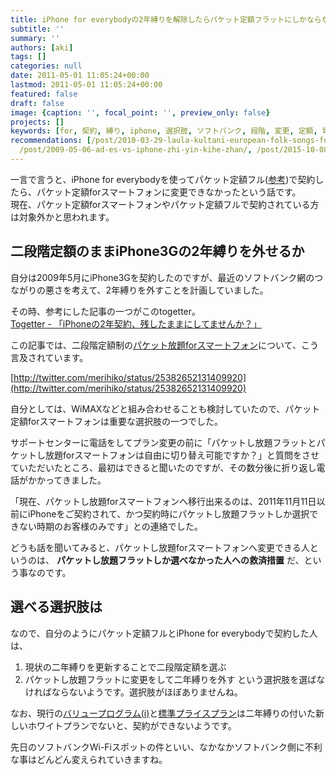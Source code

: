 ```yaml
---
title: iPhone for everybodyの2年縛りを解除したらパケット定額フラットにしかならなかった
subtitle: ''
summary: ''
authors: [aki]
tags: []
categories: null
date: 2011-05-01 11:05:24+00:00
lastmod: 2011-05-01 11:05:24+00:00
featured: false
draft: false
image: {caption: '', focal_point: '', preview_only: false}
projects: []
keywords: [for, 契約, 縛り, iphone, 選択肢, ソフトバンク, 段階, 変更, 定額, 電話]
recommendations: [/post/2010-03-29-laula-kultani-european-folk-songs-for-mixed-voices-gautinikita/,
  /post/2009-05-06-ad-es-vs-iphone-zhi-yin-kihe-zhan/, /post/2015-10-08-iijmiono-outidenanbapotabiritei-shi-tutezi-zhai-demnpsita/]
---
```

一言で言うと、iPhone for everybodyを使ってパケット定額フル([参考](http://www.softbankmobile.co.jp/ja/news/press/2009/20090225_05/))で契約したら、パケット定額forスマートフォンに変更できなかったという話です。  
現在、パケット定額forスマートフォンやパケット定額フルで契約されている方は対象外かと思われます。

## 二段階定額のままiPhone3Gの2年縛りを外せるか
自分は2009年5月にiPhone3Gを契約したのですが、最近のソフトバンク網のつながりの悪さを考えて、2年縛りを外すことを計画していました。

その時、参考にした記事の一つがこのtogetter。  
[Togetter - 「iPhoneの2年契約、残したままにしてませんか？」](http://togetter.com/li/88820)

この記事では、二段階定額制の[パケット放題forスマートフォン](http://mb.softbank.jp/mb/iphone/price_plan/packet_smart/)について、こう言及されています。

[http://twitter.com/merihiko/status/25382652131409920](http://twitter.com/merihiko/status/25382652131409920)

自分としては、WiMAXなどと組み合わせることも検討していたので、パケット定額forスマートフォンは重要な選択肢の一つでした。

サポートセンターに電話をしてプラン変更の前に「パケットし放題フラットとパケットし放題forスマートフォンは自由に切り替え可能ですか？」と質問をさせていただいたところ、最初はできると聞いたのですが、その数分後に折り返し電話がかかってきました。

「現在、パケットし放題forスマートフォンへ移行出来るのは、2011年11月11日以前にiPhoneをご契約されて、かつ契約時にパケットし放題フラットしか選択できない時期のお客様のみです」との連絡でした。

どうも話を聞いてみると、パケットし放題forスマートフォンへ変更できる人というのは、 **パケットし放題フラットしか選べなかった人への救済措置** だ、という事なのです。

## 選べる選択肢は
なので、自分のようにパケット定額フルとiPhone for everybodyで契約した人は、
1. 現状の二年縛りを更新することで二段階定額を選ぶ
2. パケットし放題フラットに変更をして二年縛りを外す
という選択肢を選ばなければならないようです。選択肢がほぼありませんね。

なお、現行の[バリュープログラム(i)](http://mb.softbank.jp/mb/iphone/price_plan/value_program/)と[標準プライスプラン](http://mb.softbank.jp/mb/iphone/price_plan/standard_price_plan/)は二年縛りの付いた新しいホワイトプランでないと、契約ができないようです。

先日のソフトバンクWi-Fiスポットの件といい、なかなかソフトバンク側に不利な事はどんどん変えられていきますね。


